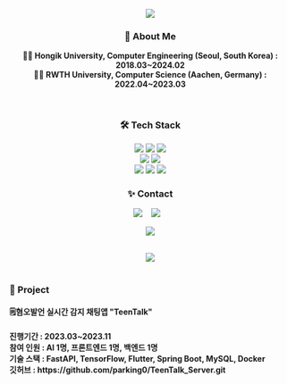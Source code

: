 <p align="center">
<img src="https://capsule-render.vercel.app/api?type=waving&color=auto&height=150&section=header&text=Siyoung%20park&fontSize=90" />
</p>

<h3 align="center">🚀 About Me </h3>
<p align="center">
  <b>👩‍💻 Hongik University, Computer Engineering (Seoul, South Korea) : 2018.03~2024.02</b>  <br>
  <b>👩‍💻 RWTH University, Computer Science (Aachen, Germany) : 2022.04~2023.03</b> 
</p>


<br/>


<h3 align="center">🛠 Tech Stack </h3>

<p align="center">
  <img src="https://img.shields.io/badge/C-A8B9CC?style=for-the-badge&logo=C&logoColor=white"/>
  <img src="https://img.shields.io/badge/C++-00599C?style=for-the-badge&logo=C++&logoColor=white"/>
	<img src="https://img.shields.io/badge/Java-007396?style=for-the-badge&logo=Java&logoColor=white" />
  <br>
  <img src="https://img.shields.io/badge/Spring-6DB33F?style=for-the-badge&logo=Spring&logoColor=white" />
  <img src="https://img.shields.io/badge/SpringBoot-6DB33F?style=for-the-badge&logo=SpringBoot&logoColor=white" />
  <br>
	<img src="https://img.shields.io/badge/MySQL-4479A1?style=for-the-badge&logo=MySQL&logoColor=white" />
	<img src="https://img.shields.io/badge/Docker-2496ED?style=for-the-badge&logo=Docker&logoColor=white" />
 	<img src="https://img.shields.io/badge/Firebase-FFCA28?style=for-the-badge&logo=Firebase&logoColor=white" />
</p>

<h3 align="center">✨ Contact </h3>
<p align="center" align="right">
  <a target="_blank" href="https://parking0.tistory.com/"><img src="https://img.shields.io/badge/Blog-%2312100E.svg?&style=flat-square&logo=dev.to&logoColor=white" /></a>&nbsp;&nbsp;&nbsp;
  <a target="_blank" href="mailto:p980710@gmail.com?subject=Hello%20Ileri,%20From%20Github"><img src="https://img.shields.io/badge/gmail-%23D14836.svg?&style=flat-square&logo=gmail&logoColor=white" /></a>&nbsp;&nbsp;&nbsp;
  </a>
</p>
<p align="center">
  <a target="_blank" href=""https://hits.seeyoufarm.com"><img src="https://hits.seeyoufarm.com/api/count/incr/badge.svg?url=https%3A%2F%2Fgithub.com%2Fparking0&count_bg=%2379C83D&title_bg=%23555555&icon=&icon_color=%23E7E7E7&title=hits&edge_flat=false"/></a>
</p>

<div align=center>
	<br>
<img src="https://github-readme-stats.vercel.app/api/top-langs/?username=parking0&layout=compact">
</div>
<br>


<h3>🎁 Project </h3>
<h4>🗒️혐오발언 실시간 감지 채팅앱 "TeenTalk" </b></h4>

<p>
  <b>진행기간 : 2023.03~2023.11</b> <br>
  <b>참여 인원 : AI 1명, 프론트엔드 1명, 백엔드 1명</b> <br>
  <b>기술 스택 : FastAPI, TensorFlow, Flutter, Spring Boot, MySQL, Docker </b>     <br>
  <b>깃허브 : https://github.com/parking0/TeenTalk_Server.git </b>     <br>
</p>

